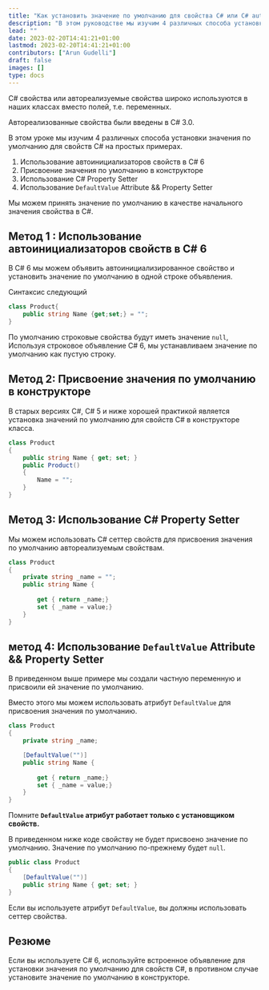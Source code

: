 ```yaml
---
title: "Как установить значение по умолчанию для свойства C# или C# auto implemented property"
description: "В этом руководстве мы изучим 4 различных способа установки значения по умолчанию для свойств C# на простых примерах"
lead: ""
date: 2023-02-20T14:41:21+01:00
lastmod: 2023-02-20T14:41:21+01:00
contributors: ["Arun Gudelli"]
draft: false
images: []
type: docs
---
```


C# свойства или автореализуемые свойства широко используются в наших классах вместо полей, т.е. переменных.  

Автореализованные свойства были введены в C# 3.0.

В этом уроке мы изучим 4 различных способа установки значения по умолчанию для свойств C# на простых примерах.

1. Использование автоинициализаторов свойств в C# 6
2. Присвоение значения по умолчанию в конструкторе
3. Использование C# Property Setter
4. Использование `DefaultValue` Attribute &amp;&amp; Property Setter

Мы можем принять значение по умолчанию в качестве начального значения свойства в C#.

## Метод 1 : Использование автоинициализаторов свойств в C# 6

В C# 6 мы можем объявить автоинициализированное свойство и установить значение по умолчанию в одной строке объявления.

Синтаксис следующий

```csharp
class Product{
    public string Name {get;set;} = "";
}
```
По умолчанию строковые свойства будут иметь значение `null`, Используя строковое объявление C# 6, мы устанавливаем значение по умолчанию как пустую строку. 

## Метод 2: Присвоение значения по умолчанию в конструкторе

В старых версиях C#, C# 5 и ниже хорошей практикой является установка значений по умолчанию для свойств C# в конструкторе класса.

```csharp
class Product 
{
    public string Name { get; set; }
    public Product()
    {
        Name = "";
    }
}
```

## Метод 3: Использование C# Property Setter 

Мы можем использовать C# сеттер свойств для присвоения значения по умолчанию автореализуемым свойствам.

```csharp
class Product 
{
    private string _name = "";
    public string Name { 
        
        get { return _name;}
        set { _name = value;} 
    }
}
```

## метод 4: Использование `DefaultValue` Attribute &amp;&amp; Property Setter

В приведенном выше примере мы создали частную переменную и присвоили ей значение по умолчанию. 

Вместо этого мы можем использовать атрибут `DefaultValue` для присвоения значения по умолчанию.

```csharp
class Product 
{
    private string _name;

    [DefaultValue("")]
    public string Name { 
        
        get { return _name;}
        set { _name = value;} 
    }
}
```

Помните **`DefaultValue` атрибут работает только с установщиком свойств.** 

В приведенном ниже коде свойству не будет присвоено значение по умолчанию. Значение по умолчанию по-прежнему будет `null`.

```csharp
public class Product
{
    [DefaultValue("")]
    public string Name { get; set; }
}
```
Если вы используете атрибут `DefaultValue`, вы должны использовать сеттер свойства.


## Резюме

Если вы используете C# 6, используйте встроенное объявление для установки значения по умолчанию для свойств C#, в противном случае установите значение по умолчанию в конструкторе. 








